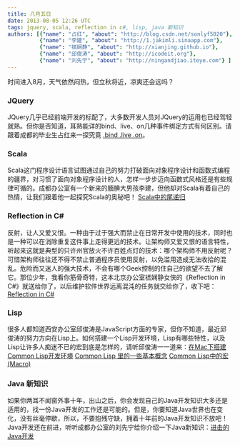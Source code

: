 ```yaml
---
title: 八月五日
date: 2013-08-05 12:26 UTC
tags: jquery, scala, reflection in c#, lisp, java 新知识
authors: [{"name": "占红", "about": "http://blog.csdn.net/sonlyf5020"},
		  {"name": "李建", "about": "http://1.jakimli.sinaapp.com"},
		  {"name": "禚娴静", "about": "http://xianjing.github.io"},
		  {"name": "邱俊涛", "about": "http://icodeit.org"},
		  {"name": "刘先宁", "about": "http://ningandjiao.iteye.com"} ]
---
```

时间进入8月，天气依然闷热，但立秋将近，凉爽还会远吗？

### JQuery
JQuery几乎已经前端开发的标配了，大多数开发人员对JQuery的运用也已经驾轻就熟。但你是否知道，耳熟能详的bind、live、on几种事件绑定方式有何区别。请跟着成都的毕业生占红来一探究竟 [.bind .live .on](http://blog.csdn.net/sonlyf5020/article/details/9674099)。


### Scala
Scala这门程序设计语言试图通过自己的努力打破面向对象程序设计和函数式编程的疆界，对习惯了面向对象程序设计的人，怎样一步步迈向函数式风格还是有些规律可循的。成都办公室有一个新来的腼腆大男孩李建，但他却对Scala有着自己的热情，让我们跟着他一起探究Scala的奥秘吧！ [Scala中的尾递归](http://1.jakimli.sinaapp.com/?p=10)


### Reflection in C#
反射，让人又爱又恨。一种由于过于强大而禁止在日常开发中使用的技术，同时也是一种可以在消除重复这件事上走得更远的技术。让架构师又爱又恨的语言特性，听起来这就是典型的只许州官放火不许百姓点灯的技术：哪个架构师不用反射呢？可惜架构师往往还不得不禁止普通程序员使用反射，以免滥用造成无法收拾的混乱。危险而又迷人的强大技术，不会有哪个Geek控制的住自己的欲望不去了解它。那位少年，我看你筋骨奇特，这本北京办公室禚娴静女侠的《Reflection in C#》就送给你了，以后维护软件世界远离混沌的任务就交给你了，收下吧：[Reflection in C#](http://xianjing.github.io/blog/2013/05/07/reflection-in-c-sharp/)

### Lisp
很多人都知道西安办公室邱俊涛是JavaScript方面的专家，但你不知道，最近邱俊涛的努力方向在Lisp上。如何搭建一个Lisp开发环境，Lisp有哪些特性，以及Lisp让许多人痴迷不已的宏到底是怎样的，请听邱俊涛一一道来：[在Mac下搭建Common Lisp开发环境](http://icodeit.org/2013/06/setup-lisp-development-env-on-mac/) [Common Lisp 里的一些基本概念](http://icodeit.org/2013/06/common-lisp-basic/) [Common Lisp中的宏(Macro)](http://icodeit.org/2013/06/macro-in-common-lisp/)

### Java 新知识
如果你两耳不闻窗外事十年，出山之后，你会发现自己的Java开发知识大多还是适用的，找一份Java开发的工作还是可能的。但是，你要知道Java世界也在变化，没有丝毫停歇，所以，不要抱残守缺，拥着十年前的Java开发知识不放吧！Java开发还在前进，听听成都办公室的刘先宁给你介绍一下Java新知识：[进击的Java开发](http://ningandjiao.iteye.com/blog/1905882)

